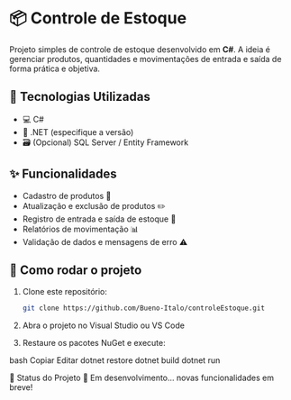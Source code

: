# 📦 Controle de Estoque

Projeto simples de controle de estoque desenvolvido em **C#**. A ideia é gerenciar produtos, quantidades e movimentações de entrada e saída de forma prática e objetiva.

## 🧰 Tecnologias Utilizadas

- 💻 C#
- 📁 .NET (especifique a versão)
- 🗃️ (Opcional) SQL Server / Entity Framework

## ✨ Funcionalidades

- Cadastro de produtos 📝  
- Atualização e exclusão de produtos ✏️  
- Registro de entrada e saída de estoque 🔄  
- Relatórios de movimentação 📊  
- Validação de dados e mensagens de erro ⚠️


## 🚀 Como rodar o projeto

1. Clone este repositório:
   ```bash
   git clone https://github.com/Bueno-Italo/controleEstoque.git

2. Abra o projeto no Visual Studio ou VS Code

3. Restaure os pacotes NuGet e execute:

bash
Copiar
Editar
dotnet restore
dotnet build
dotnet run

📌 Status do Projeto
🚧 Em desenvolvimento... novas funcionalidades em breve!
